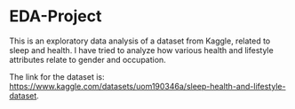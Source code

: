 # EDA-Project

This is an exploratory data analysis of a dataset from Kaggle, related to sleep and health.  I have tried to analyze how various health and lifestyle attributes relate to gender and occupation.

The link for the dataset is: https://www.kaggle.com/datasets/uom190346a/sleep-health-and-lifestyle-dataset.

